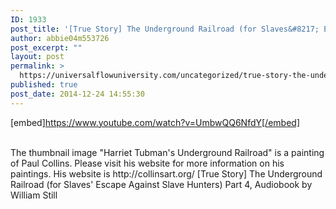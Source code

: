 ```yaml
---
ID: 1933
post_title: '[True Story] The Underground Railroad (for Slaves&#8217; Escape Against Slave Hunters) Part 4,'
author: abbie04m553726
post_excerpt: ""
layout: post
permalink: >
  https://universalflowuniversity.com/uncategorized/true-story-the-underground-railroad-for-slaves-escape-against-slave-hunters-part-4/
published: true
post_date: 2014-12-24 14:55:30
---
```

[embed]https://www.youtube.com/watch?v=UmbwQQ6NfdY[/embed]</br></br>
<p>The thumbnail image "Harriet Tubman's Underground Railroad" is a painting of Paul Collins. Please visit his website for more information on his paintings. His website is http://collinsart.org/   
[True Story] The Underground Railroad (for Slaves' Escape Against Slave Hunters) Part 4, Audiobook by William Still</p>